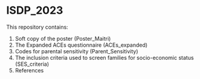 # ISDP_2023

This repository contains:  
1. Soft copy of the poster (Poster_Maitri)  
2. The Expanded ACEs questionnaire (ACEs_expanded)  
3. Codes for parental sensitivity (Parent_Sensitivity)
4. The inclusion criteria used to screen families for socio-economic status (SES_criteria)  
5. References
